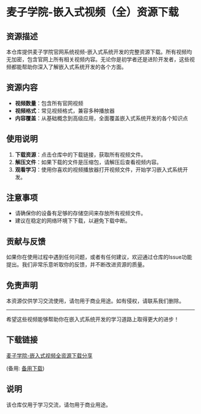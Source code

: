 # 麦子学院-嵌入式视频（全）资源下载

## 资源描述

本仓库提供麦子学院官网系统视频-嵌入式系统开发的完整资源下载。所有视频均无加密，包含官网上所有相关视频内容。无论你是初学者还是进阶开发者，这些视频都能帮助你深入了解嵌入式系统开发的各个方面。

## 资源内容

- **视频数量**：包含所有官网视频
- **视频格式**：常见视频格式，兼容多种播放器
- **内容覆盖**：从基础概念到高级应用，全面覆盖嵌入式系统开发的各个知识点

## 使用说明

1. **下载资源**：点击仓库中的下载链接，获取所有视频文件。
2. **解压文件**：如果下载的文件是压缩包，请解压后查看视频内容。
3. **观看学习**：使用你喜欢的视频播放器打开视频文件，开始学习嵌入式系统开发。

## 注意事项

- 请确保你的设备有足够的存储空间来存放所有视频文件。
- 建议在稳定的网络环境下下载，以避免下载中断。

## 贡献与反馈

如果你在使用过程中遇到任何问题，或者有任何建议，欢迎通过仓库的Issue功能提出。我们非常乐意听取你的反馈，并不断改进资源的质量。

## 免责声明

本资源仅供学习交流使用，请勿用于商业用途。如有侵权，请联系我们删除。

---

希望这些视频能够帮助你在嵌入式系统开发的学习道路上取得更大的进步！

## 下载链接
[麦子学院-嵌入式视频全资源下载分享](https://pan.quark.cn/s/d21cf351df62) 

(备用: [备用下载](https://pan.baidu.com/s/1Pfxxf6NR-8LFCOOsHgT2rw?pwd=1234))

## 说明

该仓库仅用于学习交流，请勿用于商业用途。
